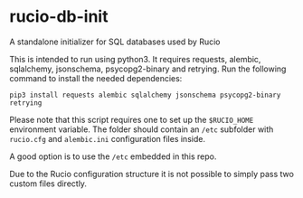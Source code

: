 # rucio-db-init
A standalone initializer for SQL databases used by Rucio

This is intended to run using python3.
It requires requests, alembic, sqlalchemy, jsonschema, psycopg2-binary and retrying.
Run the following command to install the needed dependencies:

```
pip3 install requests alembic sqlalchemy jsonschema psycopg2-binary retrying
```

Please note that this script requires one to set up the `$RUCIO_HOME` environment variable.
The folder should contain an `/etc` subfolder with `rucio.cfg` and `alembic.ini` configuration files inside.

A good option is to use the `/etc` embedded in this repo.

Due to the Rucio configuration structure it is not possible to simply pass two custom files directly.